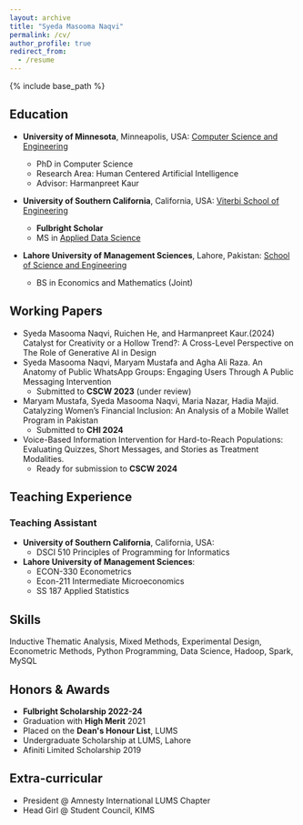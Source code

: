 ```yaml
---
layout: archive
title: "Syeda Masooma Naqvi"
permalink: /cv/
author_profile: true
redirect_from:
  - /resume
---
```


{% include base_path %}


## Education
- **University of Minnesota**, Minneapolis, USA: [Computer Science and Engineering](https://twin-cities.umn.edu/)
  - PhD in Computer Science
  - Research Area: Human Centered Artificial Intelligence
  - Advisor: Harmanpreet Kaur
  
- **University of Southern California**, California, USA: [Viterbi School of Engineering](https://www.usc.edu/)
  - **Fulbright Scholar**
  - MS in [Applied Data Science](https://www.cs.usc.edu/academic-programs/masters/data-science/)

- **Lahore University of Management Sciences**, Lahore, Pakistan: [School of Science and Engineering](https://lums.edu.pk/)
  - BS in Economics and Mathematics (Joint)

## Working Papers
- Syeda Masooma Naqvi, Ruichen He, and Harmanpreet Kaur.(2024) Catalyst for Creativity or a Hollow Trend?: A Cross-Level Perspective on The Role of Generative AI in Design
- Syeda Masooma Naqvi, Maryam Mustafa and Agha Ali Raza. An Anatomy of Public WhatsApp Groups: Engaging Users Through A Public Messaging Intervention
  - Submitted to **CSCW 2023** (under review)
- Maryam Mustafa, Syeda Masooma Naqvi, Maria Nazar, Hadia Majid. Catalyzing Women’s Financial Inclusion: An Analysis of a Mobile Wallet Program in Pakistan
  - Submitted to **CHI 2024**
- Voice-Based Information Intervention for Hard-to-Reach Populations: Evaluating Quizzes, Short Messages, and Stories as Treatment Modalities.
  - Ready for submission to **CSCW 2024**

## Teaching Experience
### Teaching Assistant
- **University of Southern California**, California, USA:
  -  DSCI 510 Principles of Programming for Informatics
- **Lahore University of Management Sciences**:
  - ECON-330 Econometrics
  - Econ-211 Intermediate Microeconomics
  - SS 187 Applied Statistics


## Skills

 Inductive Thematic Analysis, Mixed Methods, Experimental Design, Econometric Methods, Python Programming, Data Science, Hadoop, Spark, MySQL

## Honors & Awards

- **Fulbright Scholarship 2022-24**
- Graduation with **High Merit** 2021
- Placed on the **Dean's Honour List**, LUMS
- Undergraduate Scholarship at LUMS, Lahore
- Afiniti Limited Scholarship 2019

## Extra-curricular

- President @ Amnesty International LUMS Chapter
- Head Girl @ Student Council, KIMS

